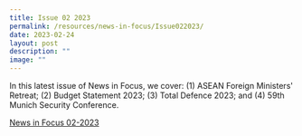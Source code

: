 ```yaml
---
title: Issue 02 2023
permalink: /resources/news-in-focus/Issue022023/
date: 2023-02-24
layout: post
description: ""
image: ""
---
```

In this latest issue of News in Focus, we cover: (1) ASEAN Foreign Ministers' Retreat; (2) Budget Statement 2023; (3) Total Defence 2023; and (4) 59th Munich Security Conference. 

[News in Focus 02-2023](/files/news-in-focus/2023/News%20In%20Focus%200223.pdf)